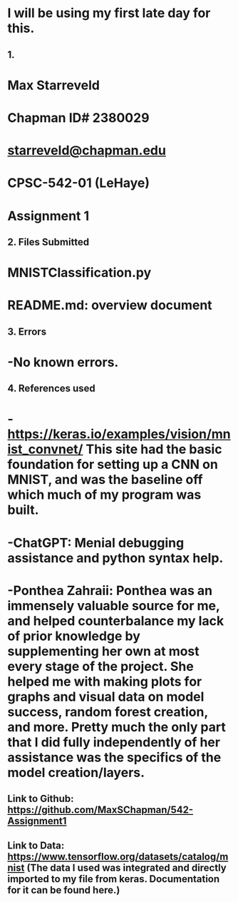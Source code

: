 # I will be using my first late day for this. 

## 1.
 # Max Starreveld
 # Chapman ID# 2380029
 # starreveld@chapman.edu
 # CPSC-542-01 (LeHaye)
 # Assignment 1
   
## 2. Files Submitted
  # MNISTClassification.py
  # README.md: overview document

## 3. Errors
  # -No known errors.

## 4. References used
  # -https://keras.io/examples/vision/mnist_convnet/ This site had the basic foundation for setting up a CNN on MNIST, and was the baseline off which much of my program was built.
        
  # -ChatGPT: Menial debugging assistance and python syntax help.
  
  # -Ponthea Zahraii: Ponthea was an immensely valuable source for me, and helped counterbalance my lack of prior knowledge by supplementing her own at most every stage of the project. She helped me with making plots for graphs and visual data on model success, random forest creation, and more. Pretty much the only part that I did fully independently of her assistance was the specifics of the model creation/layers. 
     
## Link to Github: https://github.com/MaxSChapman/542-Assignment1
## Link to Data: https://www.tensorflow.org/datasets/catalog/mnist (The data I used was integrated and directly imported to my file from keras. Documentation for it can be found here.)
